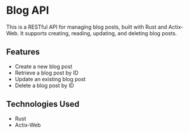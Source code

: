 # Blog API

This is a RESTful API for managing blog posts, built with Rust and Actix-Web. It supports creating, reading, updating, and deleting blog posts.

## Features

- Create a new blog post
- Retrieve a blog post by ID
- Update an existing blog post
- Delete a blog post by ID

## Technologies Used

- Rust
- Actix-Web

